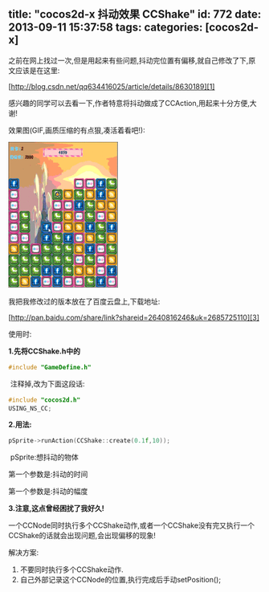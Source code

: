 title: "cocos2d-x 抖动效果 CCShake"
id: 772
date: 2013-09-11 15:37:58
tags:
categories: [cocos2d-x]
---

之前在网上找过一次,但是用起来有些问题,抖动完位置有偏移,就自己修改了下,原文应该是在这里:

<!--more-->

[http://blog.csdn.net/qq634416025/article/details/8630189][1]

感兴趣的同学可以去看一下,作者特意将抖动做成了CCAction,用起来十分方便,大谢!



效果图(GIF,画质压缩的有点狠,凑活着看吧!):

![667][2]



我把我修改过的版本放在了百度云盘上,下载地址:

[http://pan.baidu.com/share/link?shareid=2640816246&uk=2685725110][3]

使用时:

**1.先将CCShake.h中的**
```c++
#include "GameDefine.h"
```
 注释掉,改为下面这段话:
```c++
#include "cocos2d.h"
USING_NS_CC;
```


**2.用法:**
```c++
pSprite->runAction(CCShake::create(0.1f,10));
```
 pSprite:想抖动的物体

第一个参数是:抖动的时间

第一个参数是:抖动的幅度

**3.注意,这点曾经困扰了我好久!**

一个CCNode同时执行多个CCShake动作,或者一个CCShake没有完又执行一个CCShake的话就会出现问题,会出现偏移的现象!

解决方案:

1. 不要同时执行多个CCShake动作.
2. 自己外部记录这个CCNode的位置,执行完成后手动setPosition();




[1]: http://blog.csdn.net/qq634416025/article/details/8630189
[2]: /img/6527eb984895fca57fd5c7fad00e31b07b7966eb.gif
[3]: http://pan.baidu.com/share/link?shareid=2640816246&uk=2685725110